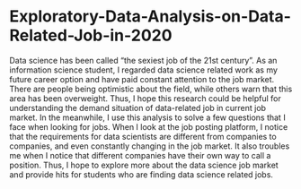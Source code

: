 # Exploratory-Data-Analysis-on-Data-Related-Job-in-2020
Data science has been called “the sexiest job of the 21st century”. As an information science student, I regarded data science related work as my future career option and have paid constant attention to the job market. There are people being optimistic about the field, while others warn that this area has been overweight. Thus, I hope this research could be helpful for understanding the demand situation of data-related job in current job market. 
In the meanwhile, I use this analysis to solve a few questions that I face when looking for jobs. When I look at the job posting platform, I notice that the requirements for data scientists are different from companies to companies, and even constantly changing in the job market. It also troubles me when I notice that different companies have their own way to call a position. Thus, I hope to explore more about the data science job market and provide hits for students who are finding data science related jobs.
